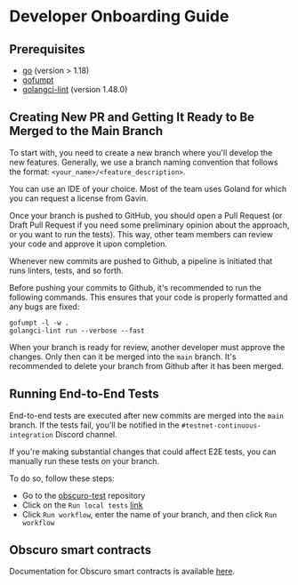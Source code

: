 # Developer Onboarding Guide

## Prerequisites
- [go](https://go.dev/doc/install) (version > 1.18)
- [gofumpt](https://github.com/mvdan/gofumpt)
- [golangci-lint](https://golangci-lint.run/) (version 1.48.0)

## Creating New PR and Getting It Ready to Be Merged to the Main Branch

To start with, you need to create a new branch where you'll develop the new features. Generally, we use a branch naming convention that follows the format:  `<your_name>/<feature_description>`.

You can use an IDE of your choice. Most of the team uses Goland for which you can request a license from Gavin.

Once your branch is pushed to GitHub, you should open a Pull Request (or Draft Pull Request if you  need some preliminary opinion about the approach, or you want to run the tests). This way, other team members can review your code and approve it upon completion.

Whenever new commits are pushed to Github, a pipeline is initiated that runs linters, tests, and so forth.

Before pushing your commits to Github, it's recommended to run the following commands. This ensures that your code is properly formatted and any bugs are fixed:

```
gofumpt -l -w .
golangci-lint run --verbose --fast
```

When your branch is ready for review, another developer must approve the changes. Only then can it be merged into the `main` branch. It's recommended to delete your branch from Github after it has been merged.

## Running End-to-End Tests

End-to-end tests are executed after new commits are merged into the `main` branch. If the tests fail, you'll be notified in the `#testnet-continuous-integration` Discord channel.

If you're making substantial changes that could affect E2E tests, you can manually run these tests on your branch.

To do so, follow these steps:

- Go to the [obscuro-test](https://github.com/obscuronet/obscuro-test/actions) repository
- Click on the `Run local tests` [link](https://github.com/obscuronet/obscuro-test/actions/workflows/run_local_tests.yml)
- Click `Run workflow`, enter the name of your branch, and then click `Run workflow`

## Obscuro smart contracts

Documentation for Obscuro smart contracts is available [here](https://github.com/obscuronet/go-obscuro/blob/main/contracts/README.md).